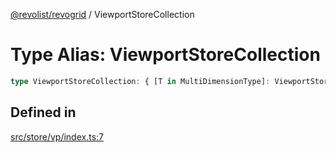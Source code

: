 [@revolist/revogrid](README.md) / ViewportStoreCollection

# Type Alias: ViewportStoreCollection

```ts
type ViewportStoreCollection: { [T in MultiDimensionType]: ViewportStore };
```

## Defined in

[src/store/vp/index.ts:7](https://github.com/revolist/revogrid/blob/b102ae971c99d2b260b571c48c9b2f785d580474/src/store/vp/index.ts#L7)
